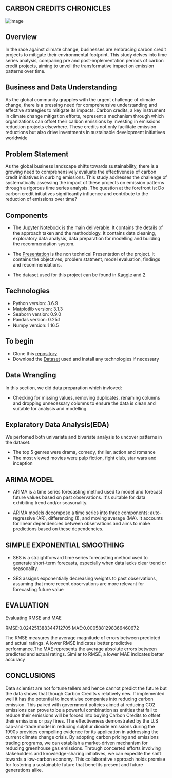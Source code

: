 
## CARBON CREDITS CHRONICLES 

![image](https://github.com/Wairimukimm/Carbon-credits-chronicles/assets/122815372/3052af54-8494-461f-b00a-96353357c0a2)



## Overview
In the race against climate change, businesses are embracing carbon credit projects to mitigate their environmental footprint. This study delves into time series analysis, comparing pre and post-implementation periods of carbon credit projects, aiming to unveil the transformative impact on emission patterns over time.


## Business and Data Understanding
As the global community grapples with the urgent challenge of climate change, there is a pressing need for comprehensive understanding and effective strategies to mitigate its impacts. Carbon credits, a key instrument in climate change mitigation efforts, represent a mechanism through which organizations can offset their carbon emissions by investing in emissions reduction projects elsewhere. These credits not only facilitate emission reductions but also drive investments in sustainable development initiatives worldwide
## Problem Statement
As the global business landscape shifts towards sustainability, there is a growing need to comprehensively evaluate the effectiveness of carbon credit initiatives in curbing emissions. This study addresses the challenge of systematically assessing the impact of these projects on emission patterns through a rigorous time series analysis. The question at the forefront is: Do carbon credit initiatives significantly influence and contribute to the reduction of emissions over time?
## Components
* The [Jupyter Notebook](https://github.com/Wairimukimm/Carbon-credits-chronicles/blob/main/Notebook.ipynb) is the main deliverable. It contains the details of the approach taken and the methodology. It contains data cleaning, exploratory data analysis, data preparation for modelling and building the recommendation system.

* The [Presentation](https://github.com/randellmwania/Movie-Recommendation-System/blob/main/presentation.pdf) is the non technical Presentation of the project. It contains the objectives, problem statment, model evaluation, findings and recommendations.

* The dataset used for this project can be found in [Kaggle](https://ourworldindata.org/co2-emissions) and [2](https://gspp.berkeley.edu/research-and-impact/centers/cepp/projects/berkeley-carbon-trading-project/offsets-database)




## Technologies
* Python version: 3.6.9
* Matplotlib version: 3.1.3
* Seaborn version: 0.9.0
* Pandas version: 0.25.1
* Numpy version: 1.16.5

    
## To begin

* Clone this [repository](https://github.com/Wairimukimm/Carbon-credits-chronicles/blob/main/Notebook.ipynb)
* Download the [Dataset](https://gspp.berkeley.edu/research-and-impact/centers/cepp/projects/berkeley-carbon-trading-project/offsets-database) used and install any technologies if necessary


## Data Wrangling
In this section, we did data preparation which invloved:
* Checking for missing values, removing duplicates, renaming columns and dropping unnecessary columns to ensure the data is clean and suitable for analysis and modelling.



## Explaratory Data Analysis(EDA)
We perfomed both univariate and bivariate analysis to uncover patterns in the dataset. 
* The top 5 genres were drama, comedy, thriller, action and romance
* The most viewed movies were pulp fiction, fight club, star wars and inception

## ARIMA MODEL

* ARIMA is a time series forecasting method used to model and forecast future values based on past observations. It's suitable for data exhibiting trend and/or seasonality.

* ARIMA models decompose a time series into three components: auto-regressive (AR), differencing (I), and moving average (MA). It accounts for linear dependencies between observations and aims to make predictions based on these dependencies.

## SIMPLE EXPONENTIAL SMOOTHING
* SES is a straightforward time series forecasting method used to generate short-term forecasts, especially when data lacks clear trend or seasonality.


* SES assigns exponentially decreasing weights to past observations, assuming that more recent observations are more relevant for forecasting future value


## EVALUATION
Evaluating RMSE and MAE

RMSE:0.024251388344712705
MAE:0.0005881298366460672

The RMSE measures the average magnitude of errors between predicted and actual ratings. A lower RMSE indicates better predictive performance.The MAE represents the average absolute errors between predicted and actual ratings. Similar to RMSE, a lower MAE indicates better accuracy
## CONCLUSIONS

Data scientist are not fortune tellers and hence cannot predict the future but the data shows that though Carbon Credits s relatively new. If implemented well it has the potential to incentivise companies into reducing carbon emission. This paired with government policies aimed at reducing CO2 emissions can prove to be a powerful combination as entities that fail to reduce their emissions will be forced into buying Carbon Credits to offset their emissions or pay fines. The effectiveness demonstrated by the U.S cap-and-trade model in reducing sulphur dioxide emissions during the 1990s provides compelling evidence for its application in addressing the current climate change crisis. By adopting carbon pricing and emissions trading programs, we can establish a market-driven mechanism for reducing greenhouse gas emissions. Through concerted efforts involving stakeholders and knowledge-sharing initiatives, we can expedite the shift towards a low-carbon economy. This collaborative approach holds promise for fostering a sustainable future that benefits present and future generations alike.
 

